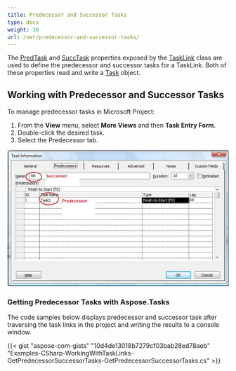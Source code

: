 ```yaml
---
title: Predecessor and Successor Tasks
type: docs
weight: 30
url: /net/predecessor-and-successor-tasks/
---
```


The [PredTask](https://apireference.aspose.com/tasks/net/aspose.tasks/tasklink/properties/predtask) and [SuccTask](https://apireference.aspose.com/tasks/net/aspose.tasks/tasklink/properties/succtask) properties exposed by the [TaskLink](https://apireference.aspose.com/tasks/net/aspose.tasks/tasklink) class are used to define the predecessor and successor tasks for a TaskLink. Both of these properties read and write a [Task](https://apireference.aspose.com/tasks/net/aspose.tasks/task) object.

## **Working with Predecessor and Successor Tasks**
To manage predecessor tasks in Microsoft Project:

1. From the **View** menu, select **More Views** and then **Task Entry Form**.
2. Double-click the desired task.
3. Select the Predecessor tab.

![managing predecessor and successor of the task](predecessor-and-successor-tasks_1.png)

### **Getting Predecessor Tasks with Aspose.Tasks**
The code samples below displays predecessor and successor task after traversing the task links in the project and writing the results to a console window.

{{< gist "aspose-com-gists" "10d4de13018b7279cf03bab28ed78aeb" "Examples-CSharp-WorkingWithTaskLinks-GetPredecessorSuccessorTasks-GetPredecessorSuccessorTasks.cs" >}}

